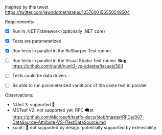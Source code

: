 
Inspired by this tweet https://twitter.com/jawndotnet/status/1057600156550549504

Requirements:

- [x] Run in .NET Framework (optionally .NET core)
- [x] Tests are parameterized.
- [x] Run tests in parallel in the ReSharper Test runner.
- [ ] Run tests in parallel in the Visual Studio Test runner. **Bug** https://github.com/nunit/nunit3-vs-adapter/issues/563
- [ ] Tests could be data driven.
- [ ] Be able to run parameterized variations of the same test in parallel.


Observations:
* NUnit 3: supported 🎉
* MSTest V2: not supported yet, RFC 🗨️at https://github.com/Microsoft/testfx-docs/blob/master/RFCs/007-DataSource-Attribute-VS-ITestDataSource.md
* xunit :  🛑 not supported by design.  potentially supported by extensibility.

